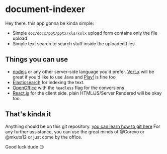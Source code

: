 # document-indexer
Hey there. this app gonna be kinda simple:
- Simple `doc/docx/ppt/pptx/xls/xslx` upload form contains only the file upload
- Simple text search to search stuff inside the uploaded files.

## Things you can use
- [nodejs](https://nodejs.org) or any other server-side language you'd prefer. [Vert.x](http://vertx.io) will be great if you'd like to use Java and [Play!](http://playframework.com) is fine too
- [Elasticsearch](https://www.elastic.co/products/elasticsearch) for indexing the text.
- [OpenOffice](https://www.openoffice.org/) with the `headless` flag for the conversions
- [React.js](http://reactjs.com) for the client side. plain HTML/JS/Server Rendered will be okay too.

## That's kinda it
Anything should be on this git repository. [you can learn how to git here](https://guides.github.com)
For any further assistance, you can use the great minds of @Corevo or @mkuts12 or just come by the office.

Good luck dude :smirk:
